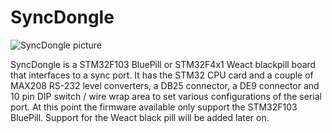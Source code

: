 # SyncDongle

![SyncDongle picture](https://i.imgur.com/0xaaw5Dl.jpg)

SyncDongle is a STM32F103 BluePill or STM32F4x1 Weact blackpill board that interfaces to a sync port. It has the STM32 CPU card and a couple of MAX208 RS-232 level converters, a DB25 connector, a DE9 connector and 10 pin DIP switch / wire wrap area to set various configurations of the serial port. At this point the firmware available only support the STM32F103 BluePill. Support for the Weact black pill will be added later on.
